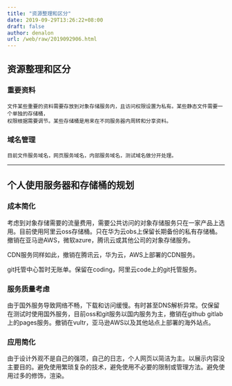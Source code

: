 ```yaml
---
title: "资源整理和区分"
date: 2019-09-29T13:26:22+08:00
draft: false
author: denalon
url: /web/raw/2019092906.html
---
```


## 资源整理和区分
### 重要资料
    文件某些重要的资料需要存放到对象存储服务内，且访问权限设置为私有。某些静态文件需要一个单独的存储桶，
    权限根据需要调节。某些存储桶是用来在不同服务器内周转和分享资料。
### 域名管理
    目前文件服务域名，网页服务域名，内部服务域名，测试域名做分开处理。

***

## 个人使用服务器和存储桶的规划

### 成本简化
考虑到对象存储需要的流量费用，需要公共访问的对象存储服务只在一家产品上选用。目前使用阿里云oss存储桶。只在华为云obs上保留长期备份的私有存储桶。撤销在亚马逊AWS，微软azure，腾讯云或其他公司的对象存储服务。

CDN服务同样如此，撤销在腾讯云，华为云，AWS上部署的CDN服务。

git托管中心暂时无账单。保留在coding，阿里云code上的git托管服务。

### 服务质量考虑
由于国外服务导致网络不畅，下载和访问缓慢。有时甚至DNS解析异常。仅保留在测试时使用国外服务，目前oss和git服务以国内服务为主，撤销在github gitlab上的pages服务。撤销在vultr，亚马逊AWS以及其他站点上部署的海外站点。

### 应用简化
由于设计外观不是自己的强项，自己的日志，个人网页以简洁为主。以展示内容没主要目的。避免使用繁琐复杂的技术，避免使用不必要的限制或管理方法。避免使用过多的修饰，渲染。




